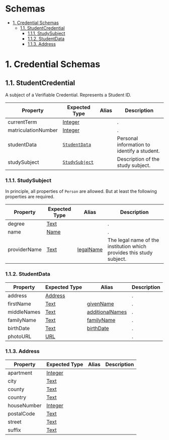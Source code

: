 # Schemas <!-- omit in toc -->

- [1. Credential Schemas](#1-credential-schemas)
  - [1.1. StudentCredential](#11-studentcredential)
    - [1.1.1. StudySubject](#111-studysubject)
    - [1.1.2. StudentData](#112-studentdata)
    - [1.1.3. Address](#113-address)

# 1. Credential Schemas

## 1.1. StudentCredential

A subject of a Verifiable Credential. Represents a Student ID.

| Property            | Expected Type                       | Alias | Description                                 |
| ------------------- | ----------------------------------- | ----- | ------------------------------------------- |
| currentTerm         | [Integer]                           |       | .                                           |
| matriculationNumber | [Integer]                           |       | .                                           |
| studentData         | [`StudentData`](#112-studentdata)   |       | Personal information to identify a student. |
| studySubject        | [`StudySubject`](#111-studysubject) |       | Description of the study subject.           |

### 1.1.1. StudySubject

In principle, all properties of `Person` are allowed.
But at least the following properties are required.

| Property     | Expected Type | Alias       | Description                                                          |
| ------------ | ------------- | ----------- | -------------------------------------------------------------------- |
| degree       | [Text]        |             | .                                                                    |
| name         | [Name]        |             | .                                                                    |
| providerName | [Text]        | [legalName] | The legal name of the institution which provides this study subject. |

### 1.1.2. StudentData

| Property    | Expected Type       | Alias             | Description |
| ----------- | ------------------- | ----------------- | ----------- |
| address     | [Address](#address) |                   | .           |
| firstName   | [Text]              | [givenName]       | .           |
| middleNames | [Text]              | [additionalNames] | .           |
| familyName  | [Text]              | [familyName]      | .           |
| birthDate   | [Text]              | [birthDate]       | .           |
| photoURL    | [URL]               |                   | .           |

### 1.1.3. Address 

| Property    | Expected Type | Alias | Description |
| ----------- | ------------- | ----- | ----------- |
| apartment   | [Integer]     |       |             |
| city        | [Text]        |       |             |
| county      | [Text]        |       |             |
| country     | [Text]        |       |             |
| houseNumber | [Integer]     |       |             |
| postalCode  | [Text]        |       |             |
| street      | [Text]        |       |             |
| suffix      | [Text]        |       |             |

<!-- Link list -->

[Integer]: https://schema.org/Integer
[Name]: https://schema.org/Name
[Text]: https://schema.org/Text
[URL]: https://schema.org/URL

[additionalNames]: https://schema.org/additionalNames
[birthDate]: https://schema.org/birthDate
[familyName]: https://schema.org/familyName
[givenName]: https://schema.org/givenName
[legalName]: https://schema.org/legalName
